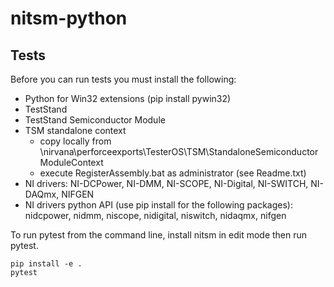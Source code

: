 # nitsm-python

## Tests

Before you can run tests you must install the following:
* Python for Win32 extensions (pip install pywin32)
* TestStand
* TestStand Semiconductor Module
* TSM standalone context
    * copy locally from \\nirvana\perforceexports\TesterOS\TSM\StandaloneSemiconductorModuleContext
    * execute RegisterAssembly.bat as administrator (see Readme.txt)
* NI drivers: NI-DCPower, NI-DMM, NI-SCOPE, NI-Digital, NI-SWITCH, NI-DAQmx, NIFGEN
* NI drivers python API (use pip install <package> for the following packages): nidcpower, nidmm, niscope, nidigital, niswitch, nidaqmx, nifgen

To run pytest from the command line, install nitsm in edit mode then run pytest.
```
pip install -e .
pytest
```
